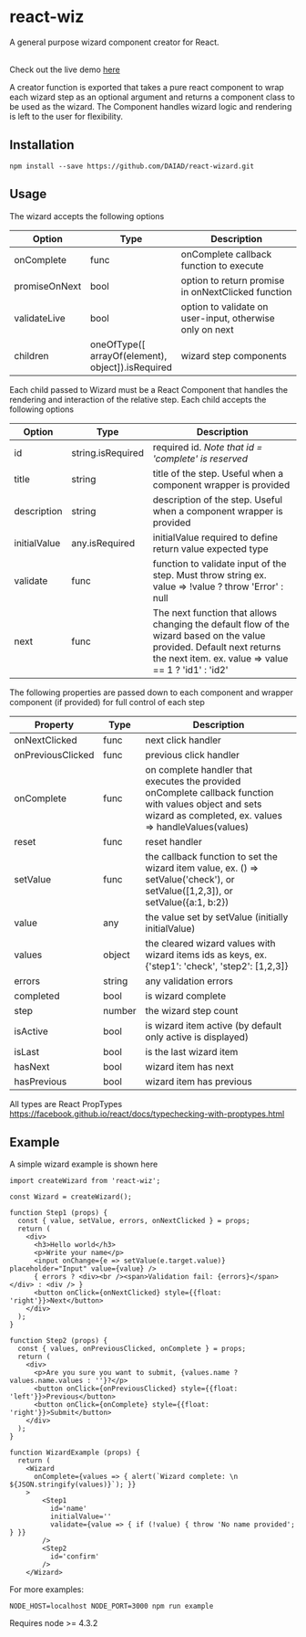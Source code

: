 # react-wiz

A general purpose wizard component creator for React. <br><br>

Check out the live demo [here](https://smanousopoulos.github.io/react-wizard/)

A creator function is exported that takes a pure react component to wrap each wizard step as an optional argument and returns a component class to be used as the wizard. The Component handles wizard logic and rendering is left to the user for flexibility.

## Installation
    npm install --save https://github.com/DAIAD/react-wizard.git
    
## Usage

The wizard accepts the following options

| Option | Type | Description |
| -------- | ---- | ----------- |
| onComplete | func | onComplete callback function to execute |
| promiseOnNext | bool | option to return promise in onNextClicked function |
| validateLive | bool | option to validate on user-input, otherwise only on next |
| children | oneOfType([<br>arrayOf(element), <br> object]).isRequired | wizard step components |


Each child passed to Wizard must be a React Component that handles the rendering and interaction of the relative step. Each child accepts the following options


| Option | Type | Description |
| -------- | ---- | ----------- |
| id | string.isRequired | required id. *Note that id = 'complete' is reserved* |
| title | string | title of the step. Useful when a component wrapper is provided
| description | string | description of the step. Useful when a component wrapper is provided |
| initialValue | any.isRequired | initialValue required to define return value expected type |
| validate | func | function to validate input of the step. Must throw string ex. value => !value ? throw 'Error' : null |
| next | func | The next function that allows changing the default flow of the wizard based on the value provided. Default next returns the next item. ex. value => value == 1 ? 'id1' : 'id2' |
  
  
The following properties are passed down to each component and wrapper component (if provided) for full control of each step

| Property | Type | Description |
| -------- | ---- | ----------- |
|  onNextClicked |  func | next click handler |
|  onPreviousClicked | func | previous click handler |
|  onComplete | func | on complete handler that executes the provided onComplete callback function with values object and sets wizard as completed, ex. values => handleValues(values) |
|  reset | func | reset handler |
|  setValue | func | the callback function to set the wizard item value, ex. () => setValue('check'), or setValue([1,2,3]), or setValue({a:1, b:2}) |
|  value | any | the value set by setValue (initially initialValue) |
|  values | object | the cleared wizard values with wizard items ids as keys, ex. {'step1': 'check', 'step2': [1,2,3]} | 
|  errors | string | any validation errors |
|  completed | bool | is wizard complete |
|  step | number | the wizard step count |
|  isActive | bool | is wizard item active (by default only active is displayed) |
|  isLast | bool | is the last wizard item |
|  hasNext | bool | wizard item has next |
|  hasPrevious | bool | wizard item has previous |

All types are React PropTypes https://facebook.github.io/react/docs/typechecking-with-proptypes.html


## Example

A simple wizard example is shown here

    import createWizard from 'react-wiz';
    
    const Wizard = createWizard();
    
    function Step1 (props) {
      const { value, setValue, errors, onNextClicked } = props;
      return (
        <div>
          <h3>Hello world</h3>
          <p>Write your name</p>
          <input onChange={e => setValue(e.target.value)} placeholder="Input" value={value} />
          { errors ? <div><br /><span>Validation fail: {errors}</span></div> : <div /> }
          <button onClick={onNextClicked} style={{float: 'right'}}>Next</button>
        </div>
      );
    }

    function Step2 (props) {
      const { values, onPreviousClicked, onComplete } = props;
      return (
        <div>
          <p>Are you sure you want to submit, {values.name ? values.name.values : ''}?</p>
          <button onClick={onPreviousClicked} style={{float: 'left'}}>Previous</button>
          <button onClick={onComplete} style={{float: 'right'}}>Submit</button>
        </div>
      );
    }

    function WizardExample (props) {
      return (
        <Wizard
          onComplete={values => { alert(`Wizard complete: \n ${JSON.stringify(values)}`); }}
        >
            <Step1
              id='name'
              initialValue=''
              validate={value => { if (!value) { throw 'No name provided'; } }}
            />
            <Step2
              id='confirm'
            />
        </Wizard>


For more examples: 
    
    NODE_HOST=localhost NODE_PORT=3000 npm run example

Requires node >= 4.3.2
